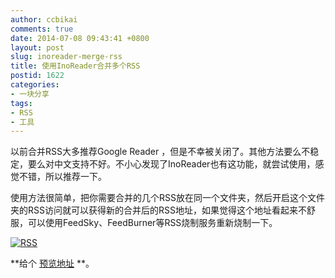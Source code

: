 ```yaml
---
author: ccbikai
comments: true
date: 2014-07-08 09:43:41 +0800
layout: post
slug: inoreader-merge-rss
title: 使用InoReader合并多个RSS
postid: 1622
categories:
- 一块分享
tags:
- RSS
- 工具
---
```

以前合并RSS大多推荐Google Reader ，但是不幸被关闭了。其他方法要么不稳定，要么对中文支持不好。不小心发现了InoReader也有这功能，就尝试使用，感觉不错，所以推荐一下。

<!-- more -->
使用方法很简单，把你需要合并的几个RSS放在同一个文件夹，然后开启这个文件夹的RSS访问就可以获得新的合并后的RSS地址，如果觉得这个地址看起来不舒服，可以使用FeedSky、FeedBurner等RSS烧制服务重新烧制一下。

[![RSS](http://ww2.sinaimg.cn/bmiddle/4eda25f5tw1ei55d2baxtj20ky03cmxn.jpg)](http://ww2.sinaimg.cn/large/4eda25f5tw1ei55d2baxtj20ky03cmxn.jpg)

**给个 [预览地址](http://feed.inbiji.com) **。 
